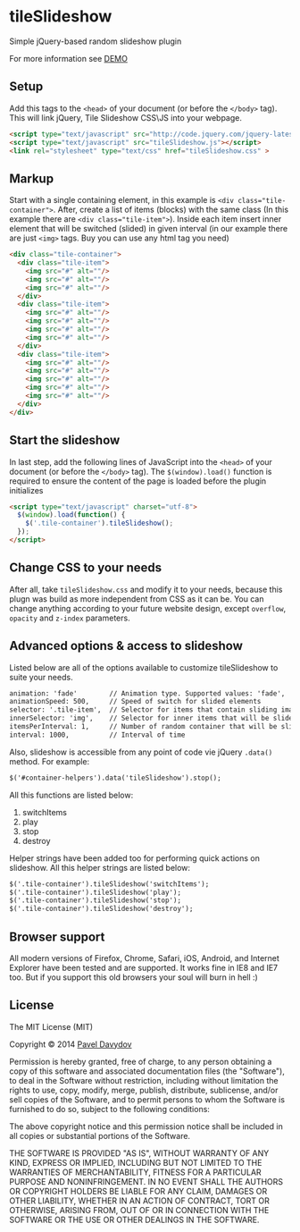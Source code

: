 # tileSlideshow
Simple jQuery-based random slideshow plugin

For more information see [DEMO](http://typical000.github.io/tileSlideshow)

Setup
-----
Add this tags to the `<head>` of your document (or before the `</body>` tag). This will link jQuery, Tile Slideshow CSS\JS into your webpage.

```html
<script type="text/javascript" src="http://code.jquery.com/jquery-latest.min.js"></script>
<script type="text/javascript" src="tileSlideshow.js"></script>
<link rel="stylesheet" type="text/css" href="tileSlideshow.css" >
```

Markup
------
Start with a single containing element, in this example is `<div class="tile-container">`. After, create a list of items (blocks) with the same class (In this example there are `<div class="tile-item">`).
Inside each item insert inner element that will be switched (slided) in given interval (in our example there are just `<img>` tags. Buy you can use any html tag you need)

```html
<div class="tile-container">
  <div class="tile-item">
    <img src="#" alt=""/>
    <img src="#" alt=""/>
    <img src="#" alt=""/>
  </div>
  <div class="tile-item">
    <img src="#" alt=""/>
    <img src="#" alt=""/>
    <img src="#" alt=""/>
    <img src="#" alt=""/>
  </div>
  <div class="tile-item">
    <img src="#" alt=""/>
    <img src="#" alt=""/>
    <img src="#" alt=""/>
    <img src="#" alt=""/>
    <img src="#" alt=""/>
  </div>
</div>
```

Start the slideshow
-------------------
In last step, add the following lines of JavaScript into the `<head>` of your document (or before the `</body>` tag).
The `$(window).load()` function is required to ensure the content of the page is loaded before the plugin initializes

```html
<script type="text/javascript" charset="utf-8">
  $(window).load(function() {
    $('.tile-container').tileSlideshow();
  });
</script>
```

Change CSS to your needs
------------------------

After all, take `tileSlideshow.css` and modify it to your needs, because this plugn was build as more independent from CSS as it can be. You can change anything according to your future website design,
except `overflow`, `opacity` and `z-index` parameters.

Advanced options & access to slideshow
--------------------------------------
Listed below are all of the options available to customize tileSlideshow to suite your needs.

```html
animation: 'fade'        // Animation type. Supported values: 'fade', 'moveUp', 'moveDown', 'moveLeft', 'moveRight'
animationSpeed: 500,     // Speed of switch for slided elements
selector: '.tile-item',  // Selector for items that contain sliding images/items
innerSelector: 'img',    // Selector for inner items that will be slided in given interval
itemsPerInterval: 1,     // Number of random container that will be slided in given interval
interval: 1000,          // Interval of time
```

Also, slideshow is accessible from any point of code vie jQuery `.data()` method. For example:
```html
$('#container-helpers').data('tileSlideshow').stop();
```

All this functions are listed below:

1. switchItems
2. play
3. stop
4. destroy

Helper strings have been added too for performing quick actions on slideshow. All this helper strings are listed below:
```html
$('.tile-container').tileSlideshow('switchItems');
$('.tile-container').tileSlideshow('play');
$('.tile-container').tileSlideshow('stop');
$('.tile-container').tileSlideshow('destroy');
```

Browser support
---------------
All modern versions of Firefox, Chrome, Safari, iOS, Android, and Internet Explorer have been tested and are supported.
It works fine in IE8 and IE7 too. But if you support this old browsers your soul will burn in hell :)

License
-------

The MIT License (MIT)

Copyright © 2014 [Pavel Davydov](<typical000@gmail.com>)

Permission is hereby granted, free of charge, to any person obtaining a copy of this software and associated documentation files (the "Software"), to deal in the Software without restriction, including without limitation the rights to use, copy, modify, merge, publish, distribute, sublicense, and/or sell copies of the Software, and to permit persons to whom the Software is furnished to do so, subject to the following conditions:

The above copyright notice and this permission notice shall be included in all copies or substantial portions of the Software.

THE SOFTWARE IS PROVIDED "AS IS", WITHOUT WARRANTY OF ANY KIND, EXPRESS OR IMPLIED, INCLUDING BUT NOT LIMITED TO THE WARRANTIES OF MERCHANTABILITY, FITNESS FOR A PARTICULAR PURPOSE AND NONINFRINGEMENT. IN NO EVENT SHALL THE AUTHORS OR COPYRIGHT HOLDERS BE LIABLE FOR ANY CLAIM, DAMAGES OR OTHER LIABILITY, WHETHER IN AN ACTION OF CONTRACT, TORT OR OTHERWISE, ARISING FROM, OUT OF OR IN CONNECTION WITH THE SOFTWARE OR THE USE OR OTHER DEALINGS IN THE SOFTWARE.


